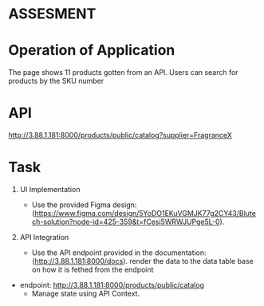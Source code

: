 # ASSESMENT

# Operation of Application

The page shows 11 products gotten from an API. 
 Users can search for products by the SKU number

# API
http://3.88.1.181:8000/products/public/catalog?supplier=FragranceX

# Task
1. UI Implementation
   - Use the provided Figma design: (https://www.figma.com/design/5YoDO1EKuVGMJK77g2CY43/Blutech-solution?node-id=425-359&t=fCesi5WRWJUPge5L-0).

2. API Integration
   - Use the API endpoint provided in the documentation:  (http://3.88.1.181:8000/docs). render the data to the data table base on how it is fethed  from the endpoint
 - endpoint: http://3.88.1.181:8000/products/public/catalog
   - Manage state using API Context.


